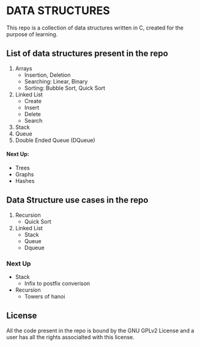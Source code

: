 # DATA STRUCTURES

This repo is a collection of data structures written in C, created for the
purpose of learning.

## List of data structures present in the repo
1. Arrays
	- Insertion, Deletion
	- Searching: Linear, Binary
	- Sorting: Bubble Sort, Quick Sort
2. Linked List
	- Create
	- Insert
	- Delete
	- Search
3. Stack
4. Queue
5. Double Ended Queue (DQueue)

#### Next Up:
- Trees
- Graphs
- Hashes

## Data Structure use cases in the repo
1. Recursion
	- Quick Sort
2. Linked List
	- Stack
	- Queue
	- Dqueue

### Next Up
- Stack
	- Infix to postfix converison
- Recursion
	- Towers of hanoi

## License

All the code present in the repo is bound by the GNU GPLv2 License and a user
has all the rights associalted with this license.
